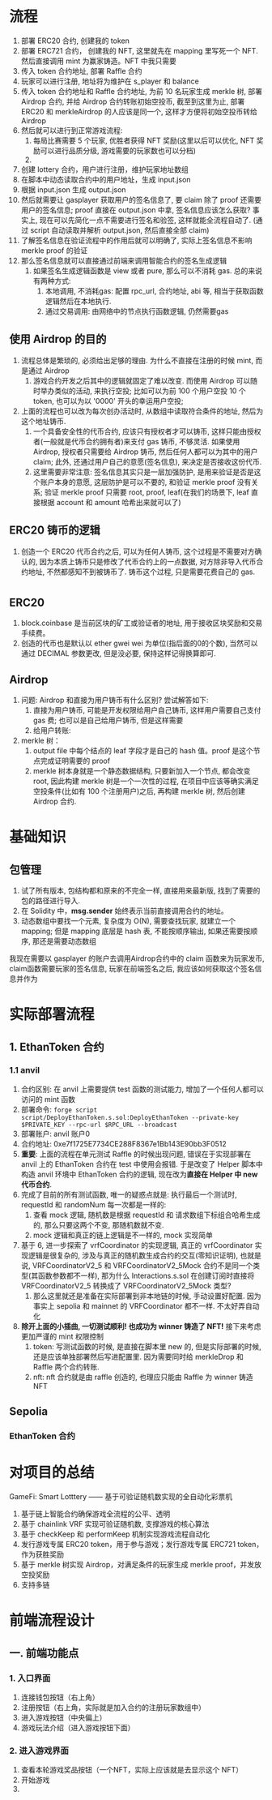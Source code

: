 # 流程

1. 部署 ERC20 合约, 创建我的 token
2. 部署 ERC721 合约， 创建我的 NFT, 这里就先在 mapping 里写死一个 NFT. 然后直接调用 mint 为赢家铸造。NFT 中我只需要
3. 传入 token 合约地址, 部署 Raffle 合约
4. 玩家可以进行注册, 地址将为维护在 s_player 和 balance
5. 传入 token 合约地址和 Raffle 合约地址, 为前 10 名玩家生成 merkle 树, 部署 Airdrop 合约, 并给 Airdrop 合约转账初始空投币, 截至到这里为止, 部署 ERC20 和 merkleAirdrop 的人应该是同一个, 这样才方便将初始空投币转给 Airdrop
6. 然后就可以进行到正常游戏流程:
   1. 每局比赛需要 5 个玩家, 优胜者获得 NFT 奖励(这里以后可以优化, NFT 奖励可以进行品质分级, 游戏需要的玩家数也可以分档)
   2. 
7. 创建 lottery 合约，用户进行注册，维护玩家地址数组
8. 在脚本中动态读取合约中的用户地址，生成 input.json
9. 根据 input.json 生成 output.json
10. 然后就需要让 gasplayer 获取用户的签名信息了, 要 claim 除了 proof 还需要用户的签名信息; proof 直接在 output.json 中拿, 签名信息应该怎么获取? 事实上, 现在可以先简化一点不需要进行签名和验签, 这样就能全流程自动了. (通过 script 自动读取并解析 output.json, 然后直接全部 claim)
   1. 了解签名信息在验证流程中的作用后就可以明确了, 实际上签名信息不影响 merkle proof 的验证
   2. 那么签名信息就可以直接通过前端来调用智能合约的签名生成逻辑
      1. 如果签名生成逻辑函数是 view 或者 pure, 那么可以不消耗 gas. 总的来说有两种方式:
         1. 本地调用, 不消耗gas: 配置 rpc_url, 合约地址, abi 等, 相当于获取函数逻辑然后在本地执行. 
         2. 通过交易调用: 由网络中的节点执行函数逻辑, 仍然需要gas

## 使用 Airdrop 的目的
1. 流程总体是繁琐的, 必须给出足够的理由. 为什么不直接在注册的时候 mint, 而是通过 Airdrop
   1. 游戏合约开发之后其中的逻辑就固定了难以改变. 而使用 Airdrop 可以随时举办类似的活动, 来执行空投; 比如可以为前 100 个用户空投 10 个 token, 也可以为以 '0000' 开头的幸运用户空投; 
2. 上面的流程也可以改为每次创办活动时, 从数组中读取符合条件的地址, 然后为这个地址铸币. 
   1. 一个具备安全性的代币合约, 应该只有授权者才可以铸币, 这样只能由授权者(一般就是代币合约拥有者)来支付 gas 铸币, 不够灵活. 如果使用 Airdrop, 授权者只需要给 Airdrop 铸币, 然后任何人都可以为其中的用户 claim; 此外, 还通过用户自己的意愿(签名信息), 来决定是否接收这份代币. 
   2. 这里需要非常注意: 签名信息其实只是一层加强防护, 是用来验证是否是这个账户本身的意愿, 这层防护是可以不要的, 和验证 merkle proof 没有关系; 验证 merkle proof 只需要 root, proof, leaf(在我们的场景下, leaf 直接根据 account 和 amount 哈希出来就可以了)


##  ERC20 铸币的逻辑
1. 创造一个 ERC20 代币合约之后, 可以为任何人铸币, 这个过程是不需要对方确认的, 因为本质上铸币只是修改了代币合约上的一点数据, 对方除非导入代币合约地址, 不然都感知不到被铸币了. 铸币这个过程, 只是需要花费自己的 gas. 


#


## ERC20
1. block.coinbase 是当前区块的矿工或验证者的地址, 用于接收区块奖励和交易手续费。
2. 创造的代币也是默认以 ether gwei wei 为单位(指后面的0的个数), 当然可以通过 DECIMAL 参数更改, 但是没必要, 保持这样记得换算即可. 



## Airdrop
1. 问题: Airdrop 和直接为用户铸币有什么区别? 尝试解答如下:
   1. 直接为用户铸币, 可能是开发权限给用户自己铸币, 这样用户需要自己支付 gas 费; 也可以是自己给用户铸币, 但是这样需要
   2. 给用户转账: 
2. merkle 树：
   1. output file 中每个结点的 leaf 字段才是自己的 hash 值。proof 是这个节点完成证明需要的 proof
   2. merkle 树本身就是一个静态数据结构, 只要新加入一个节点, 都会改变 root, 因此构建 merkle 树是一个一次性的过程, 在项目中应该等确实满足空投条件(比如有 100 个注册用户)之后, 再构建 merkle 树, 然后创建 Airdrop 合约. 





# 基础知识

## 包管理
1. 试了所有版本, 包结构都和原来的不完全一样, 直接用来最新版, 找到了需要的包的路径进行导入. 
2. 在 Solidity 中，**msg.sender** 始终表示当前直接调用合约的地址。
3. 动态数组中要找一个元素, 复杂度为 O(N), 需要查找玩家, 就建立一个 mapping; 但是 mapping 底层是 hash 表, 不能按顺序输出, 如果还需要按顺序, 那还是需要动态数组



我现在需要以 gasplayer 的账户去调用Airdrop合约中的 claim 函数来为玩家发币, claim函数需要玩家的签名信息, 玩家在前端签名之后, 我应该如何获取这个签名信息并作为




# 实际部署流程
## 1. EthanToken 合约
### 1.1 anvil
1. 合约区别: 在 anvil 上需要提供 test 函数的测试能力, 增加了一个任何人都可以访问的 mint 函数
2. 部署命令: `forge script script/DeployEthanToken.s.sol:DeployEthanToken --private-key $PRIVATE_KEY --rpc-url $RPC_URL --broadcast`
3. 部署账户: anvil 账户0
4. 合约地址: 0xe7f1725E7734CE288F8367e1Bb143E90bb3F0512
5. **重要**: 上面的流程在单元测试 Raffle 的时候出现问题, 错误在于实现部署在 anvil 上的 EthanToken 合约在 test 中使用会报错. 于是改变了 Helper 脚本中构造 anvil 环境中 EthanToken 合约的逻辑, 现在改为**直接在 Helper 中 new 代币合约**.
6. 完成了目前的所有测试函数, 唯一的疑惑点就是: 执行最后一个测试时, requestId 和 randomNum 每一次都是一样的:
   1. 查看 mock 逻辑, 随机数是根据 requestId 和 请求数组下标组合哈希生成的, 那么只要这两个不变, 那随机数就不变.
   2. mock 逻辑和真正的链上逻辑是不一样的, mock 实现简单
7. 基于 6, 进一步探索了 vrfCoordinator 的实现逻辑, 真正的 vrfCoordinator 实现逻辑是很复杂的, 涉及与真正的随机数生成合约的交互(零知识证明), 也就是说, VRFCoordinatorV2_5 和 VRFCoordinatorV2_5Mock 合约不是同一个类型(其函数参数都不一样), 那为什么 Interactions.s.sol 在创建订阅时直接将 VRFCoordinatorV2_5 转换成了 VRFCoordinatorV2_5Mock 类型? 
   1. 那么这里就还是准备在实际部署到非本地链的时候, 手动设置好配置. 因为事实上 sepolia 和 mainnet 的 VRFCoordinator 都不一样. 不太好弄自动化
8. **除开上面的小插曲, 一切测试顺利! 也成功为 winner 铸造了 NFT!** 接下来考虑更加严谨的 mint 权限控制
   1. token: 写测试函数的时候, 是直接在脚本里 new 的, 但是实际部署的时候, 还是应该单独部署然后写进配置里. 因为需要同时给 merkleDrop 和 Raffle 两个合约转账. 
   2. nft: nft 合约就是由 raffle 创造的, 也理应只能由 Raffle 为 winner 铸造 NFT

## Sepolia
### EthanToken 合约


# 对项目的总结
GameFi: Smart Lotttery —— 基于可验证随机数实现的全自动化彩票机
1. 基于链上智能合约确保游戏全流程的公平、透明
2. 基于 chainlink VRF 实现可验证随机数, 支撑游戏的核心算法
3. 基于 checkKeep 和 performKeep 机制实现游戏流程自动化
4. 发行游戏专属 ERC20 token，用于参与游戏；发行游戏专属 ERC721 token，作为获胜奖励
5. 基于 merkle 树实现 Airdrop，对满足条件的玩家生成 merkle proof，并发放空投奖励
6. 支持多链


# 前端流程设计
## 一. 前端功能点
### 1. 入口界面
1. 连接钱包按钮（右上角）
2. 注册按钮（右上角，实际就是加入合约的注册玩家数组中）
3. 进入游戏按钮（中央偏上）
4. 游戏玩法介绍（进入游戏按钮下面）

### 2. 进入游戏界面
1. 查看本轮游戏奖品按钮（一个NFT，实际上应该就是去显示这个 NFT）
2. 开始游戏
3. 


